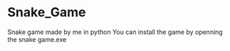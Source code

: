 # Snake_Game
Snake game made by me in python
You can install the game by openning the snake game.exe
